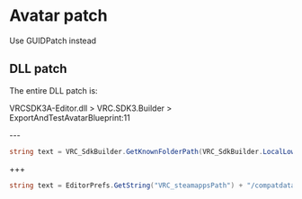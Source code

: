 # Avatar patch

Use GUIDPatch instead

## DLL patch

The entire DLL patch is:

VRCSDK3A-Editor.dll > VRC.SDK3.Builder > ExportAndTestAvatarBlueprint:11

\---
```cs
string text = VRC_SdkBuilder.GetKnownFolderPath(VRC_SdkBuilder.LocalLowGUID) + "/VRChat/vrchat/Avatars/";
```

+++
```cs
string text = EditorPrefs.GetString("VRC_steamappsPath") + "/compatdata/438100/pfx/drive_c/users/steamuser/AppData/LocalLow/VRChat/VRChat/Avatars/";
```